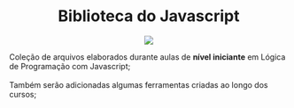 <h1 align="center"> Biblioteca do Javascript </h1>
<p align="center">
<img src="http://img.shields.io/static/v1?label=STATUS&message=EM%20DESENVOLVIMENTO&color=GREEN&style=for-the-badge"/>
</p>

Coleção de arquivos elaborados durante aulas de <strong>nível iniciante</strong> em Lógica de Programação com Javascript;
<br><br>
Também serão adicionadas algumas ferramentas criadas ao longo dos cursos;
